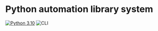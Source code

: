 # Python automation library system
[![Python 3.10](https://img.shields.io/badge/Python-3.10-blue)](https://python.org)
![CLI](https://img.shields.io/badge/-CLI-yellowgreen)